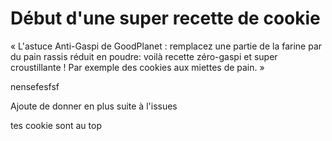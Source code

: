 ﻿# Début d'une super recette de cookie

« L'astuce Anti-Gaspi de GoodPlanet : remplacez une partie de la farine par du pain rassis réduit en poudre: voilà recette zéro-gaspi et super croustillante ! Par exemple des cookies aux miettes de pain. »

nensefesfsf

Ajoute de donner en plus suite à l'issues


tes cookie sont au top
